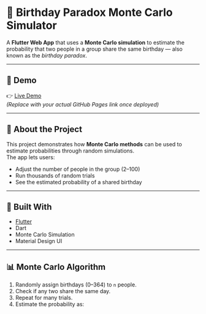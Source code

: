 # 🎂 Birthday Paradox Monte Carlo Simulator

A **Flutter Web App** that uses a **Monte Carlo simulation** to estimate the probability that two people in a group share the same birthday — also known as the *birthday paradox*.

---

## 🚀 Demo
👉 [Live Demo](https:th-ace22.github.io/birthday_paradox_sim/)  
*(Replace with your actual GitHub Pages link once deployed)*

---

## 🧠 About the Project
This project demonstrates how **Monte Carlo methods** can be used to estimate probabilities through random simulations.  
The app lets users:
- Adjust the number of people in the group (2–100)
- Run thousands of random trials
- See the estimated probability of a shared birthday

---

## 🧩 Built With
- [Flutter](https://flutter.dev/)
- Dart
- Monte Carlo Simulation
- Material Design UI

---

## 📊 Monte Carlo Algorithm
1. Randomly assign birthdays (0–364) to `n` people.
2. Check if any two share the same day.
3. Repeat for many trials.
4. Estimate the probability as:
